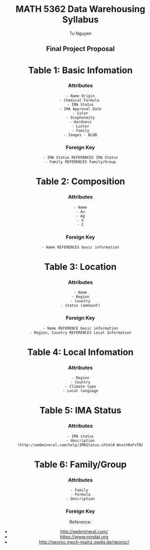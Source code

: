<center> <h1> MATH 5362 Data Warehousing Syllabus </h1> </center>

<center> Tu Nguyen </>

<center> <h2> Final Project Proposal </h2> </center>




# Table 1: Basic Infomation

### Attributes

	- Name Origin
	- Chemical Formula 
	- IMA Status
	- IMA Approval Date
	- Color
	- Diaphaneity
	- Hardness
	- Luster
	- Family
	- Images - BLOB

### Foreign Key

    - IMA Status REFERENCES IMA Status
    - Family REFERENCES Family/Group

# Table 2: Composition

### Attributes

	- Name
	- Au
	- Ag
	- S
    - C
    
### Foreign Key
    
    - Name REFERENCES basic information
	
# Table 3: Location	

### Attributes
		
	- Name
	- Region
	- Country
	- status (ammount)

### Foreign Key
    
    - Name REFERENCE basic information
    - Region, Country REFERENCES Local Information

# Table 4:  Local Infomation

### Attributes


	- Region
	- Country
	- Climate type
	- Local language


# Table 5: IMA Status 
### Attributes

	- IMA status
	- description
	(http://webmineral.com/help/IMAStatus.shtml#.Wnxch0xFxTN)

# Table 6: Family/Group
### Attributes


	- Family 
	- Formula
	- Description

### Foreign Key

Reference:

- http://webmineral.com/
- https://www.mindat.org
- http://georoc.mpch-mainz.gwdg.de/georoc/



